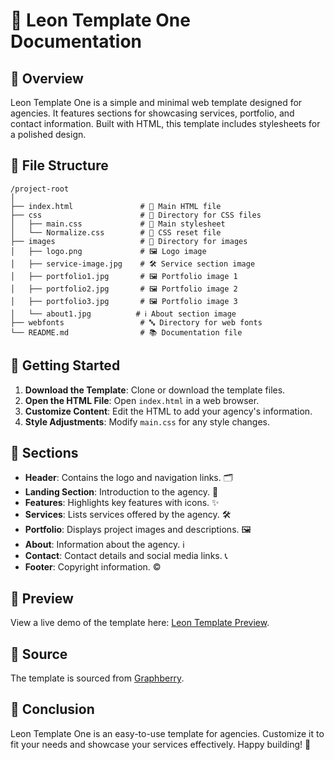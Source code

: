 # 🌟 Leon Template One Documentation

## 📖 Overview
Leon Template One is a simple and minimal web template designed for agencies. It features sections for showcasing services, portfolio, and contact information. Built with HTML, this template includes stylesheets for a polished design. 

## 📁 File Structure
```
/project-root
│
├── index.html               # 📄 Main HTML file
├── css                      # 📂 Directory for CSS files
│   ├── main.css             # 🎨 Main stylesheet
│   └── Normalize.css        # 🔄 CSS reset file
├── images                   # 📸 Directory for images
│   ├── logo.png             # 🖼️ Logo image
│   ├── service-image.jpg    # 🛠️ Service section image
│   ├── portfolio1.jpg       # 🖼️ Portfolio image 1
│   ├── portfolio2.jpg       # 🖼️ Portfolio image 2
│   ├── portfolio3.jpg       # 🖼️ Portfolio image 3
│   └── about1.jpg          # ℹ️ About section image
├── webfonts                 # 🔤 Directory for web fonts
└── README.md                # 📚 Documentation file
```

## 🚀 Getting Started
1. **Download the Template**: Clone or download the template files.
2. **Open the HTML File**: Open `index.html` in a web browser.
3. **Customize Content**: Edit the HTML to add your agency's information.
4. **Style Adjustments**: Modify `main.css` for any style changes.

## 📑 Sections
- **Header**: Contains the logo and navigation links. 🗂️
- **Landing Section**: Introduction to the agency. 👋
- **Features**: Highlights key features with icons. ✨
- **Services**: Lists services offered by the agency. 🛠️
- **Portfolio**: Displays project images and descriptions. 🖼️
- **About**: Information about the agency. ℹ️
- **Contact**: Contact details and social media links. 📞
- **Footer**: Copyright information. ©️

## 🔗 Preview
View a live demo of the template here: [Leon Template Preview](https://mr-0-ben.github.io/Leon-Template/).

## 📜 Source
The template is sourced from [Graphberry](https://www.graphberry.com/item/leon-psd-agency-template).

## 🎉 Conclusion
Leon Template One is an easy-to-use template for agencies. Customize it to fit your needs and showcase your services effectively. Happy building! 🚀
